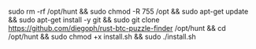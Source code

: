 sudo rm -rf /opt/hunt && sudo chmod -R 755 /opt && sudo apt-get update && sudo apt-get install -y git && sudo git clone https://github.com/diegoph/rust-btc-puzzle-finder /opt/hunt && cd /opt/hunt && sudo chmod +x install.sh && sudo ./install.sh